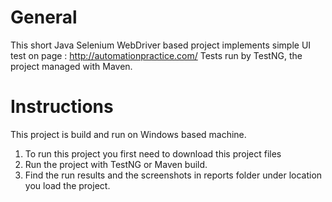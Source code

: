 # General
This short Java Selenium WebDriver based project implements simple UI test on page : http://automationpractice.com/
Tests run by TestNG, the project managed with Maven.

# Instructions
This project is build and run on Windows based machine.
1) To run this project you first need to download this project files
2) Run the project with TestNG or Maven build.
3) Find the run results and the screenshots in reports folder under location you load the project.
